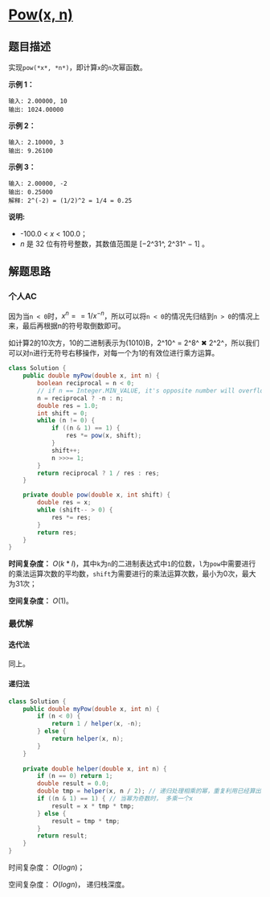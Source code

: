 # [Pow(x, n)](https://leetcode-cn.com/problems/powx-n/)

## 题目描述

实现`pow(*x*, *n*)`，即计算`x`的`n`次幂函数。

**示例 1：**

```
输入: 2.00000, 10
输出: 1024.00000
```

**示例 2：**

```
输入: 2.10000, 3
输出: 9.26100
```

**示例 3：**

```
输入: 2.00000, -2
输出: 0.25000
解释: 2^(-2) = (1/2)^2 = 1/4 = 0.25
```

**说明:**

- -100.0 < *x* < 100.0；
- *n* 是 32 位有符号整数，其数值范围是 [−2^31^, 2^31^ − 1] 。

## 解题思路

### 个人AC

因为当`n < 0`时，$x^n == 1/x^{-n}$，所以可以将`n < 0`的情况先归结到`n > 0`的情况上来，最后再根据n的符号取倒数即可。

如计算2的10次方，10的二进制表示为(1010)B，2^10^ = 2^8^ ✖ 2^2^，所以我们可以对`n`进行无符号右移操作，对每一个为1的有效位进行乘方运算。

```java
class Solution {
    public double myPow(double x, int n) {
        boolean reciprocal = n < 0;
        // if n == Integer.MIN_VALUE, it's opposite number will overflow
        n = reciprocal ? -n : n;
        double res = 1.0;
        int shift = 0;
        while (n != 0) {
            if ((n & 1) == 1) {
                res *= pow(x, shift);
            }
            shift++;
            n >>>= 1;
        }
        return reciprocal ? 1 / res : res;
    }

    private double pow(double x, int shift) {
        double res = x;
        while (shift-- > 0) {
            res *= res;
        }
        return res;
    }
}
```

**时间复杂度：** $O(k*l)$，其中`k`为`n`的二进制表达式中`1`的位数，`l`为`pow`中需要进行的乘法运算次数的平均数，`shift`为需要进行的乘法运算次数，最小为0次，最大为31次；

**空间复杂度：** $O(1)$。

### 最优解

#### 迭代法

同上。

#### 递归法

```java
class Solution {
    public double myPow(double x, int n) {
        if (n < 0) {
            return 1 / helper(x, -n);
        } else {
            return helper(x, n);
        }
    }
    
    private double helper(double x, int n) {
        if (n == 0) return 1;
        double result = 0.0;
        double tmp = helper(x, n / 2); // 递归处理相乘的幂，重复利用已经算出来的值
        if ((n & 1) == 1) { // 当幂为奇数时， 多乘一个x
            result = x * tmp * tmp;
        } else {
            result = tmp * tmp;
        }
        return result;
    }
}
```

时间复杂度： $O(logn)$；

空间复杂度： $O(logn)$， 递归栈深度。

